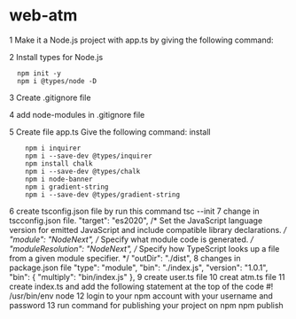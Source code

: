 # web-atm
1  Make it a Node.js project with app.ts by giving the following command:

2  Install types for Node.js

      npm init -y
      npm i @types/node -D
3  Create .gitignore file

4 add node-modules in .gitignore file

5  Create file app.ts Give the following command: install

        npm i inquirer
        npm i --save-dev @types/inquirer
        npm install chalk
        npm i --save-dev @types/chalk
        npm i node-banner
        npm i gradient-string
        npm i --save-dev @types/gradient-string
6    create tsconfig.json file by run this command
           tsc --init
7    change in tscconfig.json file.
          "target": "es2020", /* Set the JavaScript language version for emitted JavaScript and include compatible library declarations. */
          "module": "NodeNext", /* Specify what module code is generated. */
          "moduleResolution": "NodeNext", /* Specify how TypeScript looks up a file from a given module specifier. */
          "outDir": "./dist",
8     changes in package.json file
          "type": "module",
          "bin": "./index.js",
          "version": "1.0.1",
          "bin": {
	        "multiply": "bin/index.js"
           },
9     create user.ts file 
10    creat atm.ts file
11     create index.ts and add the following statement at the top of the code
            #! /usr/bin/env node
12   login to your npm account with your username and password 
13   run command for publishing your project on npm 
            npm publish            
